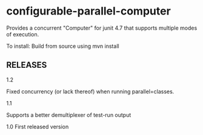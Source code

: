 <h1>configurable-parallel-computer</h1>

Provides a concurrent "Computer" for junit 4.7 that supports multiple modes of execution.

To install: Build from source using mvn install

<h2>RELEASES</h2>

1.2

Fixed concurrency (or lack thereof) when running parallel=classes. 

1.1

Supports a better demultiplexer of test-run output

1.0 First released version


